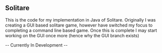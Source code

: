 ## Solitare ##
This is the code for my implementation in Java of Solitare.
Originally I was creating a GUI based solitare game, however have switched my focus to completing a command line based game.
Once this is complete I may start working on the GUI once more (hence why the GUI branch exists)

-- Currently In Development --
